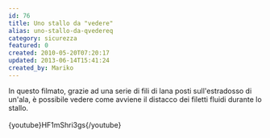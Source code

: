 ```yaml
---
id: 76
title: Uno stallo da "vedere"
alias: uno-stallo-da-qvedereq
category: sicurezza
featured: 0
created: 2010-05-20T07:20:17
updated: 2013-06-14T15:41:24
created_by: Mariko
---
```

<p>
 In questo filmato, grazie ad una serie di fili di lana posti sull'estradosso di un'ala, è possibile vedere come avviene il distacco dei filetti fluidi durante lo stallo.
 <br/>
 <br/>
 {youtube}HF1mShri3gs{/youtube}
</p>
